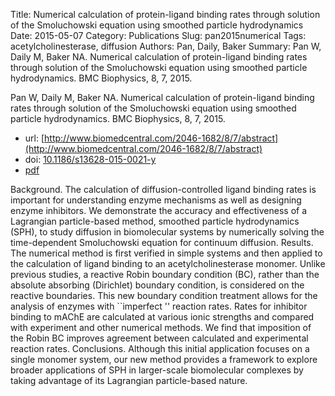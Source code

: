 Title: Numerical calculation of protein-ligand binding rates through solution of the Smoluchowski equation using smoothed particle hydrodynamics
Date: 2015-05-07
Category: Publications
Slug: pan2015numerical
Tags: acetylcholinesterase, diffusion
Authors: Pan, Daily, Baker
Summary: Pan W, Daily M, Baker NA. Numerical calculation of protein-ligand binding rates through solution of the Smoluchowski equation using smoothed particle hydrodynamics. BMC Biophysics, 8, 7, 2015. 

Pan W, Daily M, Baker NA. Numerical calculation of protein-ligand binding rates through solution of the Smoluchowski equation using smoothed particle hydrodynamics. BMC Biophysics, 8, 7, 2015. 

* url: [http://www.biomedcentral.com/2046-1682/8/7/abstract](http://www.biomedcentral.com/2046-1682/8/7/abstract)
* doi: [10.1186/s13628-015-0021-y](10.1186/s13628-015-0021-y)
* [pdf](http://sobolevnrm.github.io/papers/pan2015numerical.pdf)

Background. The calculation of diffusion-controlled ligand binding rates is important for understanding enzyme mechanisms as well as designing enzyme inhibitors. We demonstrate the accuracy and effectiveness of a Lagrangian particle-based method, smoothed particle hydrodynamics (SPH), to study diffusion in biomolecular systems by numerically solving the time-dependent Smoluchowski equation for continuum diffusion. Results. The numerical method is first verified in simple systems and then applied to the calculation of ligand binding to an acetylcholinesterase monomer. Unlike previous studies, a reactive Robin boundary condition (BC), rather than the absolute absorbing (Dirichlet) boundary condition, is considered on the reactive boundaries. This new boundary condition treatment allows for the analysis of enzymes with ``imperfect '' reaction rates. Rates for inhibitor binding to mAChE are calculated at various ionic strengths and compared with experiment and other numerical methods. We find that imposition of the Robin BC improves agreement between calculated and experimental reaction rates. Conclusions. Although this initial application focuses on a single monomer system, our new method provides a framework to explore broader applications of SPH in larger-scale biomolecular complexes by taking advantage of its Lagrangian particle-based nature.

